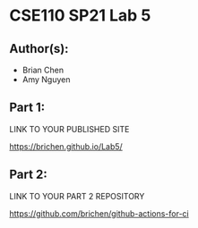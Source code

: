 # CSE110 SP21 Lab 5

## Author(s):
- Brian Chen
- Amy Nguyen

## Part 1: 

LINK TO YOUR PUBLISHED SITE

https://brichen.github.io/Lab5/

## Part 2:

LINK TO YOUR PART 2 REPOSITORY

https://github.com/brichen/github-actions-for-ci
